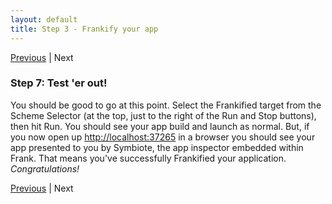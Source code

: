```yaml
---
layout: default
title: Step 3 - Frankify your app
---
```

[Previous](installation-step7.html) | Next 

### Step 7: Test 'er out!
You should be good to go at this point. Select the Frankified target
from the Scheme Selector (at the top, just to the right of the Run and
Stop buttons), then hit Run. You should see your app build and launch
as normal. But, if you now open up
[http://localhost:37265](http://localhost:37265) in a browser
you should see your app presented to you by Symbiote, the app
inspector embedded within Frank. That means you've successfully
Frankified your application. *Congratulations!*

[Previous](installation-step7.html) | Next
